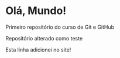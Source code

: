 # Olá, Mundo!
 Primeiro repositório do curso de Git e GitHub

 Repositório alterado como teste
   
 Esta linha adicionei no site!
